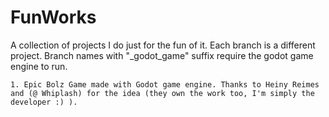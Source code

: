 # FunWorks
A collection of projects I do just for the fun of it. 
Each branch is a different project. Branch names with "_godot_game" suffix require the godot game engine to run.

    1. Epic Bolz Game made with Godot game engine. Thanks to Heiny Reimes and (@ Whiplash) for the idea (they own the work too, I'm simply the developer :) ).
